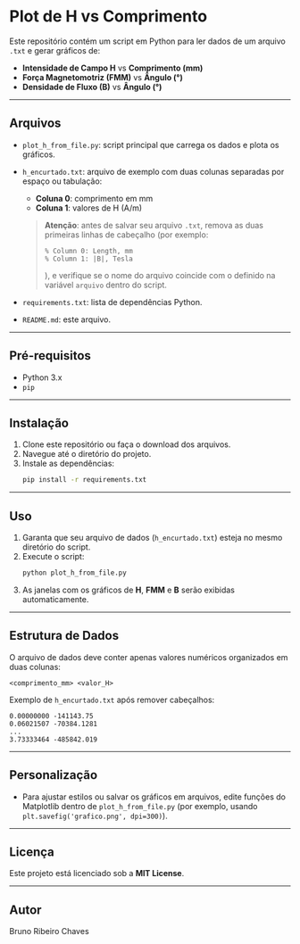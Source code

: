# Plot de H vs Comprimento

Este repositório contém um script em Python para ler dados de um arquivo `.txt` e gerar gráficos de:

- **Intensidade de Campo H** vs **Comprimento (mm)**
- **Força Magnetomotriz (FMM)** vs **Ângulo (°)**
- **Densidade de Fluxo (B)** vs **Ângulo (°)**

---

## Arquivos

- `plot_h_from_file.py`: script principal que carrega os dados e plota os gráficos.
- `h_encurtado.txt`: arquivo de exemplo com duas colunas separadas por espaço ou tabulação:
  - **Coluna 0**: comprimento em mm  
  - **Coluna 1**: valores de H (A/m)  

  > **Atenção**: antes de salvar seu arquivo `.txt`, remova as duas primeiras linhas de cabeçalho (por exemplo:
  > ```
  > % Column 0: Length, mm
  > % Column 1: |B|, Tesla
  > ```
  > ), e verifique se o nome do arquivo coincide com o definido na variável `arquivo` dentro do script.

- `requirements.txt`: lista de dependências Python.
- `README.md`: este arquivo.

---

## Pré-requisitos

- Python 3.x  
- `pip`

---

## Instalação

1. Clone este repositório ou faça o download dos arquivos.  
2. Navegue até o diretório do projeto.  
3. Instale as dependências:
   ```bash
   pip install -r requirements.txt
   ```

---

## Uso

1. Garanta que seu arquivo de dados (`h_encurtado.txt`) esteja no mesmo diretório do script.  
2. Execute o script:
   ```bash
   python plot_h_from_file.py
   ```  
3. As janelas com os gráficos de **H**, **FMM** e **B** serão exibidas automaticamente.

---

## Estrutura de Dados

O arquivo de dados deve conter apenas valores numéricos organizados em duas colunas:

```
<comprimento_mm> <valor_H>
```

Exemplo de `h_encurtado.txt` após remover cabeçalhos:

```
0.00000000 -141143.75
0.06021507 -70384.1281
...
3.73333464 -485842.019
```

---

## Personalização

- Para ajustar estilos ou salvar os gráficos em arquivos, edite funções do Matplotlib dentro de `plot_h_from_file.py` (por exemplo, usando `plt.savefig('grafico.png', dpi=300)`).

---

## Licença

Este projeto está licenciado sob a **MIT License**.

---

## Autor

Bruno Ribeiro Chaves
